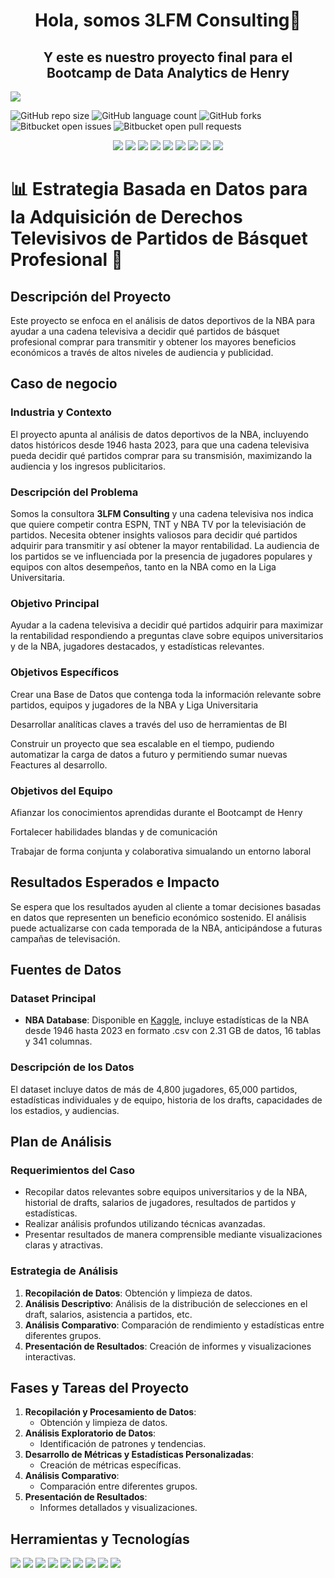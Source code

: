 <div align="center">
<h1 align="center">Hola, somos 3LFM Consulting👋</h1><h2 align="center">Y este es nuestro proyecto final para el Bootcamp de Data Analytics de Henry</h2>
</div>
<img src="https://lucasgebhardt.com.ar/wp-content/uploads/2024/05/Diseno-sin-titulo-9.png">

![GitHub repo size](https://img.shields.io/github/repo-size/iuricode/README-template?style=for-the-badge)
![GitHub language count](https://img.shields.io/github/languages/count/iuricode/README-template?style=for-the-badge)
![GitHub forks](https://img.shields.io/github/forks/iuricode/README-template?style=for-the-badge)
![Bitbucket open issues](https://img.shields.io/bitbucket/issues/iuricode/README-template?style=for-the-badge)
![Bitbucket open pull requests](https://img.shields.io/bitbucket/pr-raw/iuricode/README-template?style=for-the-badge)


<div align="center">
<img src="https://img.shields.io/badge/Microsoft%20SQL%20Server-CC2927.svg?style=for-the-badge&logo=Microsoft-SQL-Server&logoColor=white" />
<img src="https://img.shields.io/badge/Python-3776AB.svg?style=for-the-badge&logo=Python&logoColor=white" />
<img src="https://img.shields.io/badge/pandas-150458.svg?style=for-the-badge&logo=pandas&logoColor=white" />
<img src="https://img.shields.io/badge/NumPy-013243.svg?style=for-the-badge&logo=NumPy&logoColor=white" />
<img src="https://img.shields.io/badge/Power%20BI-F2C811.svg?style=for-the-badge&logo=Power-BI&logoColor=black" />
<img src="https://img.shields.io/badge/GitHub-181717.svg?style=for-the-badge&logo=GitHub&logoColor=white" />
<img src="https://img.shields.io/badge/ChatGPT-74aa9c?style=for-the-badge&logo=openai&logoColor=white" />
<img src="https://img.shields.io/badge/Kaggle-20BEFF.svg?style=for-the-badge&logo=Kaggle&logoColor=white" />
<img src="https://img.shields.io/badge/Canva-00C4CC.svg?style=for-the-badge&logo=Canva&logoColor=white" />
</div>


# 📊 Estrategia Basada en Datos para la Adquisición de Derechos Televisivos de Partidos de Básquet Profesional 🚀

## Descripción del Proyecto

Este proyecto se enfoca en el análisis de datos deportivos de la NBA para ayudar a una cadena televisiva a decidir qué partidos de básquet profesional comprar para transmitir y obtener los mayores beneficios económicos a través de altos niveles de audiencia y publicidad.

## Caso de negocio 
### Industria y Contexto

El proyecto apunta al análisis de datos deportivos de la NBA, incluyendo datos históricos desde 1946 hasta 2023, para que una cadena televisiva pueda decidir qué partidos comprar para su transmisión, maximizando la audiencia y los ingresos publicitarios.

### Descripción del Problema

Somos la consultora <b>3LFM Consulting</b> y una cadena televisiva nos indica que quiere competir contra ESPN, TNT y NBA TV por la televisiación de partidos. Necesita obtener insights valiosos para decidir qué partidos adquirir para transmitir y así obtener la mayor rentabilidad. La audiencia de los partidos se ve influenciada por la presencia de jugadores populares y equipos con altos desempeños, tanto en la NBA como en la Liga Universitaria.

### Objetivo Principal

Ayudar a la cadena televisiva a decidir qué partidos adquirir para maximizar la rentabilidad respondiendo a preguntas clave sobre equipos universitarios y de la NBA, jugadores destacados, y estadísticas relevantes.

### Objetivos Específicos

Crear una Base de Datos que contenga toda la información relevante sobre partidos, equipos y jugadores de la NBA y Liga Universitaria

Desarrollar analíticas claves a través del uso de herramientas de BI

Construir un proyecto que sea escalable en el tiempo, pudiendo automatizar la carga de datos a futuro y permitiendo sumar nuevas Feactures al desarrollo.

### Objetivos del Equipo

Afianzar los conocimientos aprendidas durante el Bootcampt de Henry

Fortalecer habilidades blandas y de comunicación

Trabajar de forma conjunta y colaborativa simualando un entorno laboral

## Resultados Esperados e Impacto

Se espera que los resultados ayuden al cliente a tomar decisiones basadas en datos que representen un beneficio económico sostenido. El análisis puede actualizarse con cada temporada de la NBA, anticipándose a futuras campañas de televisación.

## Fuentes de Datos

### Dataset Principal

- **NBA Database**: Disponible en [Kaggle](https://www.kaggle.com/datasets/wyattowalsh/basketball), incluye estadísticas de la NBA desde 1946 hasta 2023 en formato .csv con 2.31 GB de datos, 16 tablas y 341 columnas.

### Descripción de los Datos

El dataset incluye datos de más de 4,800 jugadores, 65,000 partidos, estadísticas individuales y de equipo, historia de los drafts, capacidades de los estadios, y audiencias.

## Plan de Análisis

### Requerimientos del Caso

- Recopilar datos relevantes sobre equipos universitarios y de la NBA, historial de drafts, salarios de jugadores, resultados de partidos y estadísticas.
- Realizar análisis profundos utilizando técnicas avanzadas.
- Presentar resultados de manera comprensible mediante visualizaciones claras y atractivas.

### Estrategia de Análisis

1. **Recopilación de Datos**: Obtención y limpieza de datos.
2. **Análisis Descriptivo**: Análisis de la distribución de selecciones en el draft, salarios, asistencia a partidos, etc.
3. **Análisis Comparativo**: Comparación de rendimiento y estadísticas entre diferentes grupos.
4. **Presentación de Resultados**: Creación de informes y visualizaciones interactivas.

## Fases y Tareas del Proyecto

1. **Recopilación y Procesamiento de Datos**:
   - Obtención y limpieza de datos.
2. **Análisis Exploratorio de Datos**:
   - Identificación de patrones y tendencias.
3. **Desarrollo de Métricas y Estadísticas Personalizadas**:
   - Creación de métricas específicas.
4. **Análisis Comparativo**:
   - Comparación entre diferentes grupos.
5. **Presentación de Resultados**:
   - Informes detallados y visualizaciones.

## Herramientas y Tecnologías
	
<img src="https://img.shields.io/badge/Microsoft%20SQL%20Server-CC2927.svg?style=for-the-badge&logo=Microsoft-SQL-Server&logoColor=white" />
<img src="https://img.shields.io/badge/Python-3776AB.svg?style=for-the-badge&logo=Python&logoColor=white" />
<img src="https://img.shields.io/badge/pandas-150458.svg?style=for-the-badge&logo=pandas&logoColor=white" />
<img src="https://img.shields.io/badge/NumPy-013243.svg?style=for-the-badge&logo=NumPy&logoColor=white" />
<img src="https://img.shields.io/badge/Power%20BI-F2C811.svg?style=for-the-badge&logo=Power-BI&logoColor=black" />
<img src="https://img.shields.io/badge/GitHub-181717.svg?style=for-the-badge&logo=GitHub&logoColor=white" />
<img src="https://img.shields.io/badge/ChatGPT-74aa9c?style=for-the-badge&logo=openai&logoColor=white" />
<img src="https://img.shields.io/badge/Kaggle-20BEFF.svg?style=for-the-badge&logo=Kaggle&logoColor=white" />
<img src="https://img.shields.io/badge/Canva-00C4CC.svg?style=for-the-badge&logo=Canva&logoColor=white" />
